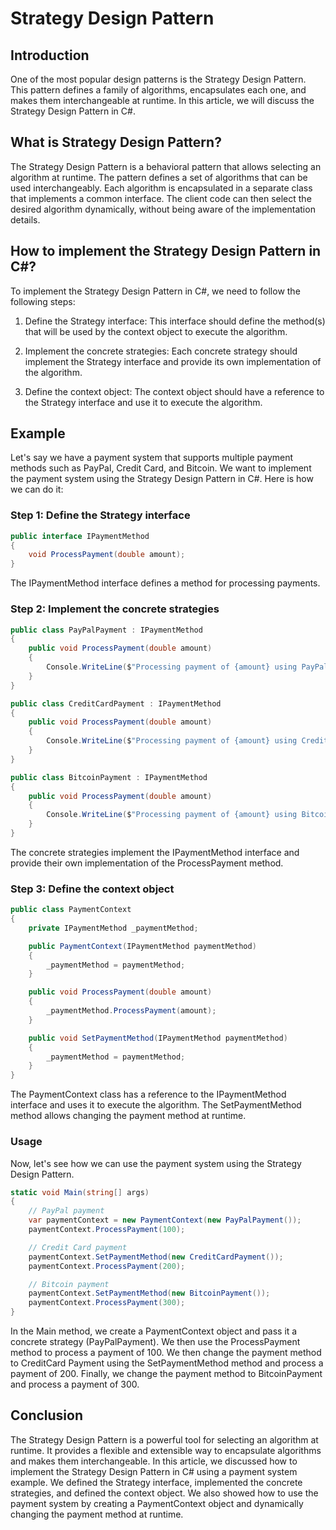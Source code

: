 # Strategy Design Pattern

## **Introduction**

One of the most popular design patterns is the Strategy Design Pattern. This pattern defines a family of algorithms, encapsulates each one, and makes them interchangeable at runtime. In this article, we will discuss the Strategy Design Pattern in C#.

## **What is Strategy Design Pattern?**

The Strategy Design Pattern is a behavioral pattern that allows selecting an algorithm at runtime. The pattern defines a set of algorithms that can be used interchangeably. Each algorithm is encapsulated in a separate class that implements a common interface. The client code can then select the desired algorithm dynamically, without being aware of the implementation details.

## **How to implement the Strategy Design Pattern in C#?**

To implement the Strategy Design Pattern in C#, we need to follow the following steps:

1. Define the Strategy interface: This interface should define the method(s) that will be used by the context object to execute the algorithm.
    
2. Implement the concrete strategies: Each concrete strategy should implement the Strategy interface and provide its own implementation of the algorithm.
    
3. Define the context object: The context object should have a reference to the Strategy interface and use it to execute the algorithm.
    

## **Example**

Let's say we have a payment system that supports multiple payment methods such as PayPal, Credit Card, and Bitcoin. We want to implement the payment system using the Strategy Design Pattern in C#. Here is how we can do it:

### **Step 1: Define the Strategy interface**

```csharp
public interface IPaymentMethod
{
    void ProcessPayment(double amount);
}
```

The IPaymentMethod interface defines a method for processing payments.

### **Step 2: Implement the concrete strategies**

```csharp
public class PayPalPayment : IPaymentMethod
{
    public void ProcessPayment(double amount)
    {
        Console.WriteLine($"Processing payment of {amount} using PayPal.");
    }
}

public class CreditCardPayment : IPaymentMethod
{
    public void ProcessPayment(double amount)
    {
        Console.WriteLine($"Processing payment of {amount} using Credit Card.");
    }
}

public class BitcoinPayment : IPaymentMethod
{
    public void ProcessPayment(double amount)
    {
        Console.WriteLine($"Processing payment of {amount} using Bitcoin.");
    }
}
```

The concrete strategies implement the IPaymentMethod interface and provide their own implementation of the ProcessPayment method.

### **Step 3: Define the context object**

```csharp
public class PaymentContext
{
    private IPaymentMethod _paymentMethod;

    public PaymentContext(IPaymentMethod paymentMethod)
    {
        _paymentMethod = paymentMethod;
    }

    public void ProcessPayment(double amount)
    {
        _paymentMethod.ProcessPayment(amount);
    }

    public void SetPaymentMethod(IPaymentMethod paymentMethod)
    {
        _paymentMethod = paymentMethod;
    }
}
```

The PaymentContext class has a reference to the IPaymentMethod interface and uses it to execute the algorithm. The SetPaymentMethod method allows changing the payment method at runtime.

### **Usage**

Now, let's see how we can use the payment system using the Strategy Design Pattern.

```csharp
static void Main(string[] args)
{
    // PayPal payment
    var paymentContext = new PaymentContext(new PayPalPayment());
    paymentContext.ProcessPayment(100);

    // Credit Card payment
    paymentContext.SetPaymentMethod(new CreditCardPayment());
    paymentContext.ProcessPayment(200);

    // Bitcoin payment
    paymentContext.SetPaymentMethod(new BitcoinPayment());
    paymentContext.ProcessPayment(300);
}
```

In the Main method, we create a PaymentContext object and pass it a concrete strategy (PayPalPayment). We then use the ProcessPayment method to process a payment of 100. We then change the payment method to CreditCard Payment using the SetPaymentMethod method and process a payment of 200. Finally, we change the payment method to BitcoinPayment and process a payment of 300.

## **Conclusion**

The Strategy Design Pattern is a powerful tool for selecting an algorithm at runtime. It provides a flexible and extensible way to encapsulate algorithms and makes them interchangeable. In this article, we discussed how to implement the Strategy Design Pattern in C# using a payment system example. We defined the Strategy interface, implemented the concrete strategies, and defined the context object. We also showed how to use the payment system by creating a PaymentContext object and dynamically changing the payment method at runtime.